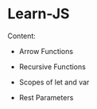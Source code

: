 # Learn-JS

Content:

* Arrow Functions

* Recursive Functions

* Scopes of let and var

* Rest Parameters